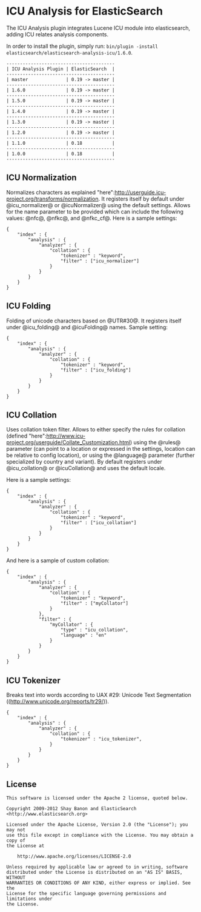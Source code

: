 ICU Analysis for ElasticSearch
==================================

The ICU Analysis plugin integrates Lucene ICU module into elasticsearch, adding ICU relates analysis components.

In order to install the plugin, simply run: `bin/plugin -install elasticsearch/elasticsearch-analysis-icu/1.6.0`.

    ----------------------------------------
    | ICU Analysis Plugin | ElasticSearch  |
    ----------------------------------------
    | master              | 0.19 -> master |
    ----------------------------------------
    | 1.6.0               | 0.19 -> master |
    ----------------------------------------
    | 1.5.0               | 0.19 -> master |
    ----------------------------------------
    | 1.4.0               | 0.19 -> master |
    ----------------------------------------
    | 1.3.0               | 0.19 -> master |
    ----------------------------------------
    | 1.2.0               | 0.19 -> master |
    ----------------------------------------
    | 1.1.0               | 0.18           |
    ----------------------------------------
    | 1.0.0               | 0.18           |
    ----------------------------------------


ICU Normalization
-----------------

Normalizes characters as explained "here":http://userguide.icu-project.org/transforms/normalization. It registers itself by default under @icu_normalizer@ or @icuNormalizer@ using the default settings. Allows for the name parameter to be provided which can include the following values: @nfc@, @nfkc@, and @nfkc_cf@. Here is a sample settings:

    {
        "index" : {
            "analysis" : {
                "analyzer" : {
                    "collation" : {
                        "tokenizer" : "keyword",
                        "filter" : ["icu_normalizer"]
                    }
                }
            }
        }
    }

ICU Folding
-----------

Folding of unicode characters based on @UTR#30@. It registers itself under @icu_folding@ and @icuFolding@ names. Sample setting:

    {
        "index" : {
            "analysis" : {
                "analyzer" : {
                    "collation" : {
                        "tokenizer" : "keyword",
                        "filter" : ["icu_folding"]
                    }
                }
            }
        }
    }

ICU Collation
-------------

Uses collation token filter. Allows to either specify the rules for collation (defined "here":http://www.icu-project.org/userguide/Collate_Customization.html) using the @rules@ parameter (can point to a location or expressed in the settings, location can be relative to config location), or using the @language@ parameter (further specialized by country and variant). By default registers under @icu_collation@ or @icuCollation@ and uses the default locale.

Here is a sample settings:

    {
        "index" : {
            "analysis" : {
                "analyzer" : {
                    "collation" : {
                        "tokenizer" : "keyword",
                        "filter" : ["icu_collation"]
                    }
                }
            }
        }
    }

And here is a sample of custom collation:

    {
        "index" : {
            "analysis" : {
                "analyzer" : {
                    "collation" : {
                        "tokenizer" : "keyword",
                        "filter" : ["myCollator"]
                    }
                },
                "filter" : {
                    "myCollator" : {
                        "type" : "icu_collation",
                        "language" : "en"
                    }
                }
            }
        }
    }


ICU Tokenizer
-------------

Breaks text into words according to UAX #29: Unicode Text Segmentation ((http://www.unicode.org/reports/tr29/)).

    {
        "index" : {
            "analysis" : {
                "analyzer" : {
                    "collation" : {
                        "tokenizer" : "icu_tokenizer",
                    }
                }
            }
        }
    }


License
-------

    This software is licensed under the Apache 2 license, quoted below.

    Copyright 2009-2012 Shay Banon and ElasticSearch <http://www.elasticsearch.org>

    Licensed under the Apache License, Version 2.0 (the "License"); you may not
    use this file except in compliance with the License. You may obtain a copy of
    the License at

        http://www.apache.org/licenses/LICENSE-2.0

    Unless required by applicable law or agreed to in writing, software
    distributed under the License is distributed on an "AS IS" BASIS, WITHOUT
    WARRANTIES OR CONDITIONS OF ANY KIND, either express or implied. See the
    License for the specific language governing permissions and limitations under
    the License.
